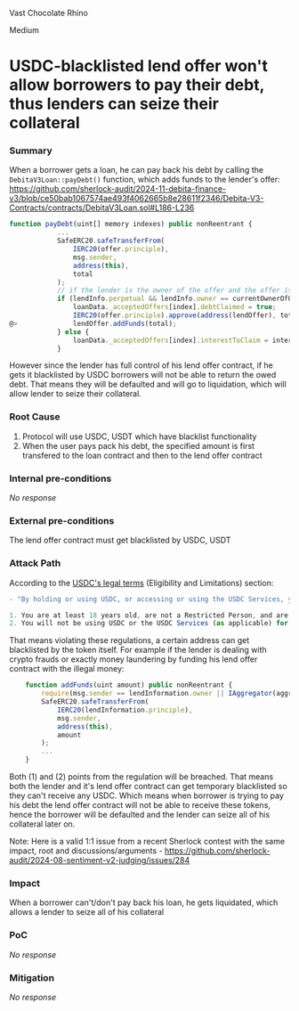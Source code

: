 Vast Chocolate Rhino

Medium

# USDC-blacklisted lend offer won't allow borrowers to pay their debt, thus lenders can seize their collateral

### Summary

When a borrower gets a loan, he can pay back his debt by calling the `DebitaV3Loan::payDebt()` function, which adds funds to the lender's offer: https://github.com/sherlock-audit/2024-11-debita-finance-v3/blob/ce50bab1067574ae493f4062665b8e28611f2346/Debita-V3-Contracts/contracts/DebitaV3Loan.sol#L186-L236

```javascript
function payDebt(uint[] memory indexes) public nonReentrant {
            ...
            SafeERC20.safeTransferFrom(
                IERC20(offer.principle),
                msg.sender,
                address(this),
                total
            );
            // if the lender is the owner of the offer and the offer is perpetual, then add the funds to the offer
            if (lendInfo.perpetual && lendInfo.owner == currentOwnerOfOffer) {
                loanData._acceptedOffers[index].debtClaimed = true;
                IERC20(offer.principle).approve(address(lendOffer), total);
@>              lendOffer.addFunds(total);
            } else {
                loanData._acceptedOffers[index].interestToClaim = interest - feeOnInterest;
            }
```

However since the lender has full control of his lend offer contract, if he gets it blacklisted by USDC borrowers will not be able to return the owed debt. That means they will be defaulted and will go to liquidation, which will allow lender to seize their collateral.

### Root Cause

1. Protocol will use USDC, USDT which have blacklist functionality
2. When the user pays pack his debt, the specified amount is first transfered to the loan contract and then to the lend offer contract

### Internal pre-conditions

_No response_

### External pre-conditions

The lend offer contract must get blacklisted by USDC, USDT

### Attack Path

According to the [USDC's legal terms](https://www.circle.com/legal/usdc-terms) (Eligibility and Limitations) section: 

```javascript
- "By holding or using USDC, or accessing or using the USDC Services, you further represent and warrant that:

1. You are at least 18 years old, are not a Restricted Person, and are not holding USDC on behalf of a Restricted Person.  
2. You will not be using USDC or the USDC Services (as applicable) for any illegal activity, including, but not limited to, illegal gambling, money laundering, fraud, blackmail, extortion, ransoming data, terrorism financing, other violent activities..."
```

That means violating these regulations, a certain address can get blacklisted by the token itself. For example if the lender is dealing with crypto frauds or exactly money laundering by funding his lend offer contract with the illegal money: 

```javascript
    function addFunds(uint amount) public nonReentrant {
        require(msg.sender == lendInformation.owner || IAggregator(aggregatorContract).isSenderALoan(msg.sender), "Only owner or loan");
        SafeERC20.safeTransferFrom(
            IERC20(lendInformation.principle),
            msg.sender,
            address(this),
            amount
        );
        ...
    }
```

Both (1) and (2) points from the regulation will be breached. That means both the lender and it's lend offer contract can get temporary blacklisted so they can't receive any USDC. Which means when borrower is trying to pay his debt the lend offer contract will not be able to receive these tokens, hence the borrower will be defaulted and the lender can seize all of his collateral later on. 

Note: Here is a valid 1:1 issue from a recent Sherlock contest with the same impact, root and discussions/arguments - https://github.com/sherlock-audit/2024-08-sentiment-v2-judging/issues/284


### Impact

When a borrower can't/don't pay back his loan, he gets liquidated, which allows a lender to seize all of his collateral

### PoC

_No response_

### Mitigation

_No response_